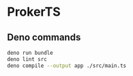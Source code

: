 # ProkerTS

## Deno commands

```bash
deno run bundle
deno lint src
deno compile --output app ./src/main.ts
```